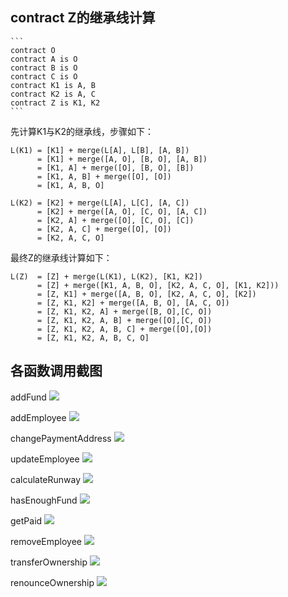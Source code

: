 ## contract Z的继承线计算

    ```
    contract O
    contract A is O
    contract B is O
    contract C is O
    contract K1 is A, B
    contract K2 is A, C
    contract Z is K1, K2
    ```
先计算K1与K2的继承线，步骤如下：

    L(K1) = [K1] + merge(L[A], L[B], [A, B])
          = [K1] + merge([A, O], [B, O], [A, B])
          = [K1, A] + merge([O], [B, O], [B])
          = [K1, A, B] + merge([O], [O])
          = [K1, A, B, O]
      
    L(K2) = [K2] + merge(L[A], L[C], [A, C])
          = [K2] + merge([A, O], [C, O], [A, C])
          = [K2, A] + merge([O], [C, O], [C])
          = [K2, A, C] + merge([O], [O])
          = [K2, A, C, O]
最终Z的继承线计算如下：

    L(Z)  = [Z] + merge(L(K1), L(K2), [K1, K2])
          = [Z] + merge([K1, A, B, O], [K2, A, C, O], [K1, K2]))
          = [Z, K1] + merge([A, B, O], [K2, A, C, O], [K2])
          = [Z, K1, K2] + merge([A, B, O], [A, C, O])
          = [Z, K1, K2, A] + merge([B, O],[C, O])
          = [Z, K1, K2, A, B] + merge([O],[C, O])
          = [Z, K1, K2, A, B, C] + merge([O],[O])
          = [Z, K1, K2, A, B, C, O]


## 各函数调用截图

addFund
![](https://github.com/joewang2018/Team_C/raw/master/projects/lesson-3/pics/addFund.png)

addEmployee
![](https://github.com/joewang2018/Team_C/raw/master/projects/lesson-3/pics/addEmployee.png)

changePaymentAddress
![](https://github.com/joewang2018/Team_C/raw/master/projects/lesson-3/pics/changePaymentAddress.png)

updateEmployee
![](https://github.com/joewang2018/Team_C/raw/master/projects/lesson-3/pics/updateEmployee.png)

calculateRunway
![](https://github.com/joewang2018/Team_C/raw/master/projects/lesson-3/pics/calculateRunway.png)

hasEnoughFund
![](https://github.com/joewang2018/Team_C/raw/master/projects/lesson-3/pics/hasEnoughFund.png)

getPaid
![](https://github.com/joewang2018/Team_C/raw/master/projects/lesson-3/pics/getPaid.png)

removeEmployee
![](https://github.com/joewang2018/Team_C/raw/master/projects/lesson-3/pics/removeEmployee.png)

transferOwnership
![](https://github.com/joewang2018/Team_C/raw/master/projects/lesson-3/pics/transferOwnership.png)

renounceOwnership
![](https://github.com/joewang2018/Team_C/raw/master/projects/lesson-3/pics/renounceOwnership.png)


